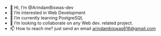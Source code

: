 - 👋 Hi, I’m @ArindamBiswas-dev
- 👀 I’m interested in Web Development
- 🌱 I’m currently learning PostgreSQL
- 💞️ I’m looking to collaborate on any Web dev. related project.
- 📫 How to reach me? just send an email arindambiswas616@gmail.com

<!---
ArindamBiswas-dev/ArindamBiswas-dev is a ✨ special ✨ repository because its `README.md` (this file) appears on your GitHub profile.
You can click the Preview link to take a look at your changes.
--->

